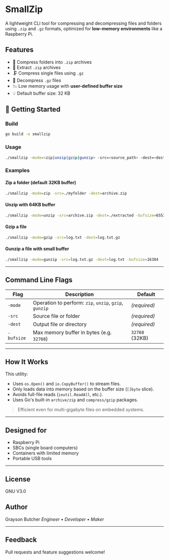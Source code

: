 # SmallZip
A lightweight CLI tool for compressing and decompressing files and folders using `.zip` and `.gz` formats, optimized for **low-memory environments** like a Raspberry Pi.

## Features

- 📁 Compress folders into `.zip` archives
- 📂 Extract `.zip` archives
- 🗜️ Compress single files using `.gz`
- 🔄 Decompress `.gz` files
- 📉 Low memory usage with **user-defined buffer size**
- 💡 Default buffer size: 32 KB

## 🚀 Getting Started

### Build
```bash
go build -o smallzip
```

### Usage
```bash
./smallzip -mode=<zip|unzip|gzip|gunzip> -src=<source_path> -dest=<destination_path> [-bufsize=<bytes>]
```

### Examples

#### Zip a folder (default 32KB buffer)

```bash
./smallzip -mode=zip -src=./myfolder -dest=archive.zip
```


#### Unzip with 64KB buffer
```bash
./smallzip -mode=unzip -src=archive.zip -dest=./extracted -bufsize=65536
```

#### Gzip a file

```bash
./smallzip -mode=gzip -src=log.txt -dest=log.txt.gz
```

#### Gunzip a file with small buffer

```bash
./smallzip -mode=gunzip -src=log.txt.gz -dest=log.txt -bufsize=16384
```

---


## Command Line Flags

| Flag       | Description                                             | Default        |
|------------|---------------------------------------------------------|----------------|
| `-mode`    | Operation to perform: `zip`, `unzip`, `gzip`, `gunzip` | _(required)_   |
| `-src`     | Source file or folder                                   | _(required)_   |
| `-dest`    | Output file or directory                                | _(required)_   |
| `-bufsize` | Max memory buffer in bytes (e.g. `32768`)               | `32768` (32KB) |

---

## How It Works

This utility:
- Uses `os.Open()` and `io.CopyBuffer()` to stream files.
- Only loads data into memory based on the buffer size (`[]byte` slice).
- Avoids full-file reads (`ioutil.ReadAll`, etc.).
- Uses Go's built-in `archive/zip` and `compress/gzip` packages.

> Efficient even for multi-gigabyte files on embedded systems.

---

## Designed for

- Raspberry Pi
- SBCs (single board computers)
- Containers with limited memory
- Portable USB tools

---

## License
GNU V3.0

## Author
Grayson Butcher
_Engineer • Developer • Maker_

---

## Feedback

Pull requests and feature suggestions welcome!

